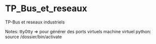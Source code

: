 # TP_Bus_et_reseaux
TP-Bus et reseaux industriels

Notes:
tty0tty => pour générer des ports virtuels
machine virtuel python:
source /dossier/bin/activate
